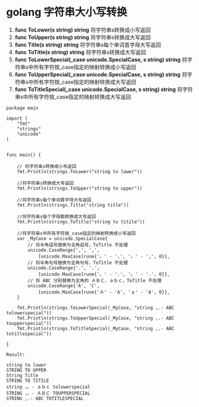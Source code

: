 # golang 字符串大小写转换

1. **func ToLower\(s string\) string**  将字符串s转换成小写返回
2. **func ToUpper\(s string\) string** 将字符串s转换成大写返回
3. **func Title\(s string\) string** 将字符串s每个单词首字母大写返回
4. **func ToTitle\(s string\) string** 将字符串s转换成大写返回
5. **func ToLowerSpecial\(\_case unicode.SpecialCase, s string\) string** 将字符串s中所有字符按\_case指定的映射转换成小写返回
6. **func ToUpperSpecial\(\_case unicode.SpecialCase, s string\) string** 将字符串s中所有字符按\_case指定的映射转换成大写返回
7. **func ToTitleSpecial\(\_case unicode.SpecialCase, s string\) string** 将字符串s中所有字符按\_case指定的映射转换成大写返回

```text
package main

import (
	"fmt"
	"strings"
	"unicode"
)


func main() {

    // 将字符串s转换成小写返回
    fmt.Println(strings.ToLower("string to lower"))

    //将字符串s转换成大写返回
    fmt.Println(strings.ToUpper("string to upper"))

    //将字符串s每个单词首字母大写返回
    fmt.Println(strings.Title("string title"))

    //将字符串s每个字母都转换成大写返回
    fmt.Println(strings.ToTitle("string to titile"))

	//将字符串s中所有字符按_case指定的映射转换成小写返回
	var _MyCase = unicode.SpecialCase{
		// 将半角逗号替换为全角逗号，ToTitle 不处理
		unicode.CaseRange{',', ',',
			[unicode.MaxCase]rune{'，' - ',', '，' - ',', 0}},
		// 将半角句号替换为全角句号，ToTitle 不处理
		unicode.CaseRange{'.', '.',
			[unicode.MaxCase]rune{'。' - '.', '。' - '.', 0}},
		// 将 ABC 分别替换为全角的 ＡＢＣ、ａｂｃ，ToTitle 不处理
		unicode.CaseRange{'A', 'C',
			[unicode.MaxCase]rune{'Ａ' - 'A', 'ａ' - 'A', 0}},
	}

	fmt.Println(strings.ToLowerSpecial(_MyCase, "string ,.- ABC tolowerspecial"))
	fmt.Println(strings.ToUpperSpecial(_MyCase, "string ,.- ABC toupperspecial"))
	fmt.Println(strings.ToTitleSpecial(_MyCase, "string ,.- ABC totitlespecial"))

}

Result:

string to lower
STRING TO UPPER
String Title
STRING TO TITILE
string ，。- ａｂｃ tolowerspecial
STRING ，。- ＡＢＣ TOUPPERSPECIAL
STRING ,.- ABC TOTITLESPECIAL

```

